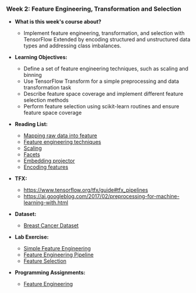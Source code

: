 ### Week 2: Feature Engineering, Transformation and Selection

* **What is this week's course about?**
  * Implement feature engineering, transformation, and selection with TensorFlow Extended by encoding structured and unstructured data types and addressing class imbalances.

* **Learning Objectives:**
  * Define a set of feature engineering techniques, such as scaling and binning
  * Use TensorFlow Transform for a simple preprocessing and data transformation task
  * Describe feature space coverage and implement different feature selection methods
  * Perform feature selection using scikit-learn routines and ensure feature space coverage

* **Reading List:**
  * [Mapping raw data into feature](https://developers.google.com/machine-learning/crash-course/representation/feature-engineering)
  * [Feature engineering techniques](https://www.commonlounge.com/discussion/3ce75d036e924c70ab7e47f534ec40fc/history)
  * [Scaling](https://raw.githubusercontent.com/jbrownlee/Datasets/master/shampoo.csv)
  * [Facets](https://pair-code.github.io/facets/)
  * [Embedding projector](http://projector.tensorflow.org/)
  * [Encoding features](https://developers.google.com/machine-learning/crash-course/feature-crosses/encoding-nonlinearity)

* **TFX:**
  * https://www.tensorflow.org/tfx/guide#tfx_pipelines
  * https://ai.googleblog.com/2017/02/preprocessing-for-machine-learning-with.html

* **Dataset:**
  * [Breast Cancer Dataset](http://archive.ics.uci.edu/ml/datasets/breast+cancer+wisconsin+%28diagnostic%29)

* **Lab Exercise:**
  * [Simple Feature Engineering]()
  * [Feature Engineering Pipeline]()
  * [Feature Selection]()
 
* **Programming Assignments:**
  * [Feature Engineering]()
